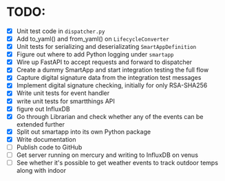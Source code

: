# TODO:

- [x] Unit test code in `dispatcher.py`
- [x] Add to_yaml() and from_yaml() on `LifecycleConverter`
- [x] Unit tests for serializing and deserializating `SmartAppDefinition`
- [x] Figure out where to add Python logging under `smartapp`
- [x] Wire up FastAPI to accept requests and forward to dispatcher
- [x] Create a dummy SmartApp and start integration testing the full flow
- [x] Capture digital signature data from the integration test messages
- [x] Implement digital signature checking, initially for only RSA-SHA256
- [x] Write unit tests for event handler
- [x] write unit tests for smartthings API
- [x] figure out InfluxDB 
- [x] Go through Librarian and check whether any of the events can be extended further
- [x] Split out smartapp into its own Python package
- [x] Write documentation 
- [ ] Publish code to GitHub
- [ ] Get server running on mercury and writing to InfluxDB on venus
- [ ] See whether it's possible to get weather events to track outdoor temps along with indoor
